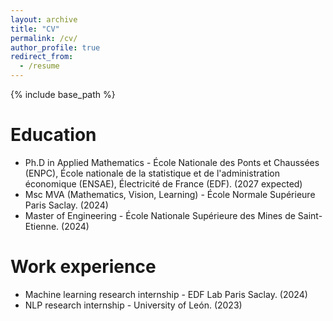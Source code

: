 ```yaml
---
layout: archive
title: "CV"
permalink: /cv/
author_profile: true
redirect_from:
  - /resume
---
```


{% include base_path %}

Education
======
* Ph.D in Applied Mathematics - École Nationale des Ponts et Chaussées (ENPC), École nationale de la statistique et de l'administration économique (ENSAE), Électricité de France (EDF). (2027 expected)
* Msc MVA (Mathematics, Vision, Learning) - École Normale Supérieure Paris Saclay. (2024)
* Master of Engineering - École Nationale Supérieure des Mines de Saint-Etienne. (2024)
  
Work experience
======
* Machine learning research internship - EDF Lab Paris Saclay. (2024)
* NLP research internship - University of León. (2023)
  
